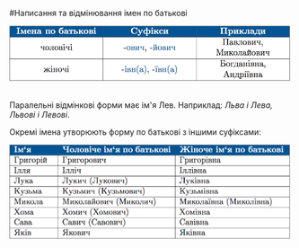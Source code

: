 #Написання та вiдмiнювання iмен по батьковi

<div class="center">
<img src="../pics/5/20.png" width="500px" class="center"/>
</div>
<br>

Паралельнi вiдмiнковi форми має iм'я Лев. Наприклад: <i>Льва i Лева, Львовi i Левовi</i>.
<br>

Окремi iмена утворюють форму по батьковi з iншими суфiксами:


<div class="center">
<img src="../pics/5/21.png" width="500px" class="center"/>
</div>
<br>